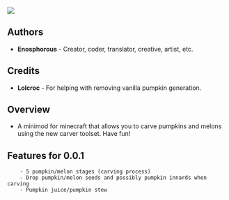 ![](https://dl.dropbox.com/s/naz8coprc746qs0/pumpkins_logo.png)

## Authors

- **Enosphorous** - Creator, coder, translator, creative, artist, etc.

## Credits

- **Lolcroc** - For helping with removing vanilla pumpkin generation.

## Overview

- A minimod for minecraft that allows you to carve pumpkins and melons using the new carver toolset. Have fun!

## Features for 0.0.1
        - 5 pumpkin/melon stages (carving process)
        - Drop pumpkin/melon seeds and possibly pumpkin innards when carving
        - Pumpkin juice/pumpkin stew
        
        

